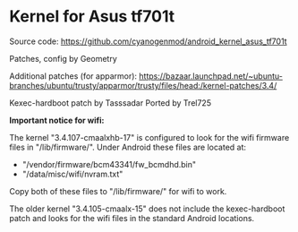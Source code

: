 # Kernel for Asus tf701t

Source code: https://github.com/cyanogenmod/android_kernel_asus_tf701t

Patches, config by Geometry

Additional patches (for apparmor):
https://bazaar.launchpad.net/~ubuntu-branches/ubuntu/trusty/apparmor/trusty/files/head:/kernel-patches/3.4/

Kexec-hardboot patch by Tasssadar
Ported by Trel725


**Important notice for wifi:**

The kernel "3.4.107-cmaalxhb-17" is configured to look for the wifi firmware files in "/lib/firmware/".
Under Android these files are located at:

- "/vendor/firmware/bcm43341/fw_bcmdhd.bin"
- "/data/misc/wifi/nvram.txt"

Copy both of these files to "/lib/firmware/" for wifi to work.


The older kernel "3.4.105-cmaalx-15" does not include the kexec-hardboot patch and looks for the wifi files in the standard Android locations.

